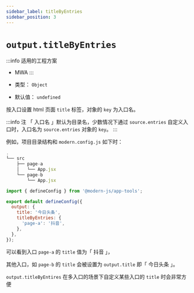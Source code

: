 ```yaml
---
sidebar_label: titleByEntries
sidebar_position: 3
---
```


# `output.titleByEntries`

:::info 适用的工程方案
* MWA
:::

* 类型： `Object`
* 默认值： `undefined`

按入口设置 html 页面 `title` 标签，对象的 `key` 为入口名。


:::info 注
「 入口名 」默认为目录名，少数情况下通过 `source.entries` 自定义入口时，入口名为 `source.entries` 对象的 `key`。
:::


例如，项目目录结构和 `modern.config.js` 如下时：

```javascript title="项目目录结构"
.
└── src
    ├── page-a
    │   └── App.jsx
    └── page-b
        └── App.jsx
```

```javascript title="modern.config.js"
import { defineConfig } from '@modern-js/app-tools';

export default defineConfig({
  output: {
    title: '今日头条',
    titleByEntries: {
      'page-a': '抖音',
    },
  },
});
```


可以看到入口 `page-a` 的 `title` 值为「 抖音 」，

其他入口，如 `page-b` 的 `title` 会被设置为 `output.title` 即「 今日头条 」。

`output.titleByEntires` 在多入口的场景下自定义某些入口的 `title` 时会非常方便
